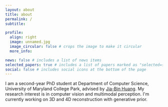 ```yaml
---
layout: about
title: about
permalink: /
subtitle:

profile:
  align: right
  image: unnamed.jpg
  image_circular: false # crops the image to make it circular
  more_info: 

news: false # includes a list of news items
selected_papers: true # includes a list of papers marked as "selected={true}"
social: false # includes social icons at the bottom of the page
---
```


I am a second-year PhD student at Department of Computer Science, University of Maryland College Park, advised by [Jia-Bin Huang](https://www.cs.umd.edu/people/jbhuang). My research interest is in computer vision and multimodal perception. I'm currently working on 3D and 4D reconstruction with generative prior.
